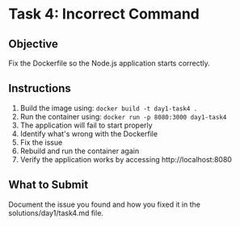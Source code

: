 # Task 4: Incorrect Command

## Objective
Fix the Dockerfile so the Node.js application starts correctly.

## Instructions
1. Build the image using: `docker build -t day1-task4 .`
2. Run the container using: `docker run -p 8080:3000 day1-task4`
3. The application will fail to start properly
4. Identify what's wrong with the Dockerfile
5. Fix the issue
6. Rebuild and run the container again
7. Verify the application works by accessing http://localhost:8080

## What to Submit
Document the issue you found and how you fixed it in the solutions/day1/task4.md file. 